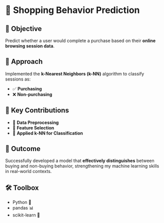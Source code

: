 # 🛒 Shopping Behavior Prediction

## 🎯 Objective  
Predict whether a user would complete a purchase based on their **online browsing session data**.

## 🧠 Approach  
Implemented the **k-Nearest Neighbors (k-NN)** algorithm to classify sessions as:  
- ✅ **Purchasing**  
- ❌ **Non-purchasing**

## 🔧 Key Contributions  
- 🧹 **Data Preprocessing**  
- 🧬 **Feature Selection**  
- 🤖 **Applied k-NN for Classification**

## 🚀 Outcome  
Successfully developed a model that **effectively distinguishes** between buying and non-buying behavior, strengthening my machine learning skills in real-world contexts.

## 🛠️ Toolbox
- Python 🐍
- pandas 📊
- scikit-learn 🤖
